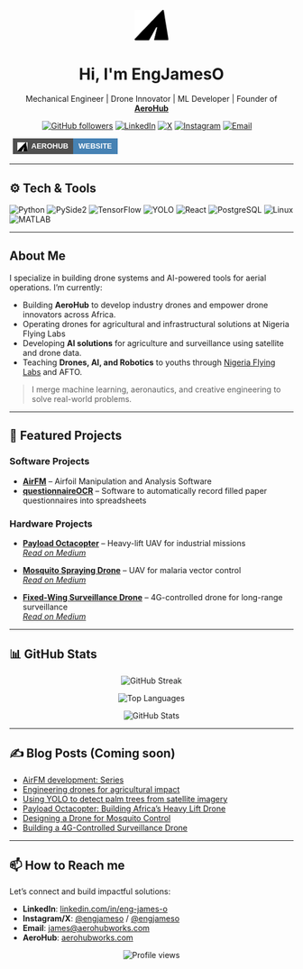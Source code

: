 
<p align="center" display="inline-flex">
  <img src="./assets/aerohub-logo.svg" width="60" alt="AeroHub Logo">
</p>

<h1 align="center">Hi, I'm EngJamesO</h1>

<p align="center">
  Mechanical Engineer | Drone Innovator | ML Developer | Founder of <a href="https://aerohubworks.com" target="_blank"><strong>AeroHub</strong></a>
</p>

<p align="center">
  <a href="https://github.com/eng-james-o"><img alt="GitHub followers" src="https://img.shields.io/github/followers/eng-james-o?style=for-the-badge&logo=github&label=Followers"></a>
  <a href="https://linkedin.com/in/eng-james-o"><img alt="LinkedIn" src="https://img.shields.io/badge/LinkedIn-eng--james--o-blue?style=for-the-badge&logo=linkedin"></a>
  <a href="https://x.com/engjameso"><img alt="X" src="https://img.shields.io/badge/X-@engjameso-black?style=for-the-badge&logo=x"></a>
  <a href="https://instagram.com/engjameso"><img alt="Instagram" src="https://img.shields.io/badge/Instagram-engjameso-E4405F?style=for-the-badge&logo=instagram"></a>
  <a href="mailto:james@aerohubworks.com"><img alt="Email" src="https://img.shields.io/badge/Email-james@aerohubworks.com-red?style=for-the-badge&logo=gmail"></a>

<a href="https://aerohubworks.com" target="_blank" style="text-decoration: none; padding: 0 6px; display: inline-block;">
  <div style="display: inline-block; height: 28px; line-height: 28px; font-family: sans-serif; font-size: 13px; font-weight: bold; white-space: nowrap; overflow: hidden;">
    <div style="display: inline-block; vertical-align: top; background-color: #505050; color: white; padding: 0 8px; height: 100%;">
      <img src="./assets/aerohub-logo.svg" alt="Aerohub Logo" style="height: 16px; width: auto; margin-right: 4px; vertical-align: middle;" />
      AEROHUB
    </div><div style="display: inline-block; vertical-align: top; background-color: steelblue; color: white; padding: 0 10px; height: 100%;">
      WEBSITE
    </div>
  </div>
</a>

</p>


---

## ⚙️ Tech & Tools

![Python](https://img.shields.io/badge/Python-3776AB?style=for-the-badge&logo=python)
![PySide2](https://img.shields.io/badge/PySide2-41CD52?style=for-the-badge&logo=qt)
![TensorFlow](https://img.shields.io/badge/TensorFlow-FF6F00?style=for-the-badge&logo=tensorflow)
![YOLO](https://img.shields.io/badge/YOLO-00BCD4?style=for-the-badge&logo=opencv)
![React](https://img.shields.io/badge/React-20232A?style=for-the-badge&logo=react)
![PostgreSQL](https://img.shields.io/badge/PostgreSQL-336791?style=for-the-badge&logo=postgresql)
![Linux](https://img.shields.io/badge/Linux-FCC624?style=for-the-badge&logo=linux)
![MATLAB](https://img.shields.io/badge/Matlab-FCC624?style=for-the-badge&logo=matlab)

---

## About Me

I specialize in building drone systems and AI-powered tools for aerial operations. I’m currently:

- Building **AeroHub** to develop industry drones and empower drone innovators across Africa.
- Operating drones for agricultural and infrastructural solutions at Nigeria Flying Labs 
- Developing **AI solutions** for agriculture and surveillance using satellite and drone data.
- Teaching **Drones, AI, and Robotics** to youths through [Nigeria Flying Labs](https://www.flyinglabs.org/nigeria) and AFTO.

> I merge machine learning, aeronautics, and creative engineering to solve real-world problems.

---

## 🚀 Featured Projects

### **Software Projects**
- [**AirFM**](https://github.com/eng-james-o/airfm) – Airfoil Manipulation and Analysis Software
- [**questionnaireOCR**](https://github.com/eng-james-o/questionnaireOCR) – Software to automatically record filled paper questionnaires into spreadsheets

### **Hardware Projects**
- [**Payload Octacopter**](https://engjameso.github.io/payload-octacopter) – Heavy-lift UAV for industrial missions  
  *[Read on Medium](#)*
  
- [**Mosquito Spraying Drone**](https://engjameso.github.io/mosquito-sprayer) – UAV for malaria vector control  
  *[Read on Medium](#)*

- [**Fixed-Wing Surveillance Drone**](https://engjameso.github.io/fixedwing-4g-drone) – 4G-controlled drone for long-range surveillance  
  *[Read on Medium](#)*

---

## 📊 GitHub Stats

<p align="center">
  <img src="https://github-readme-streak-stats.herokuapp.com/?user=eng-james-o&theme=tokyonight&hide_border=true" alt="GitHub Streak">
</p>

<p align="center">
  <img src="https://github-readme-stats.vercel.app/api/top-langs/?username=eng-james-o&layout=compact&theme=tokyonight&hide_border=true&langs_count=8&hide=html,css" alt="Top Languages">
</p>

<p align="center">
  <img src="https://github-readme-stats.vercel.app/api?username=eng-james-o&show_icons=true&theme=tokyonight&hide_border=true" alt="GitHub Stats">
</p>

---

## ✍️ Blog Posts (Coming soon)

<!-- BLOG-POST-LIST:START -->
- [AirFM development: Series](#)
- [Engineering drones for agricultural impact](#)
- [Using YOLO to detect palm trees from satellite imagery](#)
- [Payload Octacopter: Building Africa’s Heavy Lift Drone](#)
- [Designing a Drone for Mosquito Control](#)
- [Building a 4G-Controlled Surveillance Drone](#)
<!-- BLOG-POST-LIST:END -->

---

## 📫 How to Reach me

Let’s connect and build impactful solutions:

- **LinkedIn**: [linkedin.com/in/eng-james-o](https://linkedin.com/in/eng-james-o)
- **Instagram/X**: [@engjameso](https://instagram.com/engjameso) / [@engjameso](https://x.com/engjameso)
- **Email**: [james@aerohubworks.com](mailto:james@aerohubworks.com)
- **AeroHub**: [aerohubworks.com](https://aerohubworks.com)

<p align="center">
  <img src="https://komarev.com/ghpvc/?username=eng-james-o&style=flat-square&color=blue" alt="Profile views"/>
</p>
